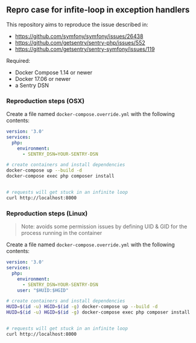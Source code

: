 ## Repro case for infite-loop in exception handlers

This repository aims to reproduce the issue described in:
 * https://github.com/symfony/symfony/issues/26438
 * https://github.com/getsentry/sentry-php/issues/552
 * https://github.com/getsentry/sentry-symfony/issues/119


Required:

 - Docker Compose 1.14 or newer
 - Docker 17.06 or newer
 - a Sentry DSN

### Reproduction steps (OSX)

Create a file named `docker-compose.override.yml` with the following contents:

``` yaml
version: '3.0'
services:
  php:
    environment:
      - SENTRY_DSN=YOUR-SENTRY-DSN
```

``` bash
# create containers and install dependencies
docker-compose up --build -d
docker-compose exec php composer install


# requests will get stuck in an infinite loop
curl http://localhost:8000
```

### Reproduction steps (Linux)

> Note: avoids some permission issues by defining UID & GID for the process running in the container

Create a file named `docker-compose.override.yml` with the following contents:

``` yaml
version: '3.0'
services:
  php:
    environment:
      - SENTRY_DSN=YOUR-SENTRY-DSN
    user: "$HUID:$HGID"
```

``` bash
# create containers and install dependencies
HUID=$(id -u) HGID=$(id -g) docker-compose up --build -d
HUID=$(id -u) HGID=$(id -g) docker-compose exec php composer install


# requests will get stuck in an infinite loop
curl http://localhost:8000
```
